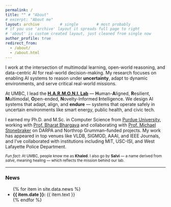 ```yaml
---
permalink: /
title: "" # "About"
# excerpt: "About me"
layout: archive         # single        # most probably
# if you use 'archive' layout it spreads full page to right
# 'about' is custom created layout, just cleaned from single now
author_profile: true
redirect_from: 
  - /about/
  - /about.html
---
```


 <!-- # **KMA Solaiman**   -->
<!-- **Assistant Teaching Professor**  
[Department of Computer Science & Electrical Engineering](https://csee.umbc.edu)  
[University of Maryland, Baltimore County (UMBC)](https://umbc.edu) -->

<!-- **Director**, [H.A.R.M.O.N.I. Lab](https://ksolaiman.github.io/harmoni-lab/)   -->

<!-- --- -->

I work at the intersection of multimodal learning, open-world reasoning, and data-centric AI for real-world decision-making. My research focuses on enabling AI systems to reason under **uncertainty**, adapt to dynamic environments, and serve critical real-world missions.

At UMBC, I lead the [**H.A.R.M.O.N.I. Lab**](https://ksolaiman.github.io/harmoni-lab/) — 
**H**uman-**A**ligned, **R**esilient, **M**ultimodal, **O**pen-ended, **N**ovelty-Informed **I**ntelligence. We design AI systems that adapt, align, and **endure** — systems that operate safely in uncertain environments like smart energy, public health, and civic tech. 
<!-- Our research blends **machine learning**, **multimodal retrieval**, and **open-world learning**, always with an eye toward **real-world impact**. -->

I earned my Ph.D. and M.Sc. in Computer Science from [Purdue University](https://www.purdue.edu), working with [Prof. Bharat Bhargava](https://www.cs.purdue.edu/people/faculty/bbshail.html) and collaborating with [Prof. Michael Stonebraker](https://www.csail.mit.edu/person/michael-stonebraker) on DARPA and Northrop Grumman–funded projects.
My work has appeared in top venues like VLDB, SIGMOD, AAAI, and IEEE Journals, and I’ve collaborated with institutions including MIT, USC-ISI, and West Lafayette Police Department.

<small><em>Fun fact:</em> At UMBC, people know me as **Khaled**. I also go by **Salvi** — a name derived from *salve*, meaning healing — which reflects the mission behind our lab.</small>

---

<h3>News</h3>
<ul class="news__main">
  {% for item in site.data.news %}
    <li><strong>{{ item.date }}:</strong> {{ item.text }}</li>
  {% endfor %}
</ul>


<!-- ## Acedemic Service
 - Program committee member ECML-PKDD 2023, ECML-PKDD 2022
 - Volunteer in NeurIPS 2022
 - PC Member in IEEE PIMRC 2019 -->


<!-- * [Profile](https://scholar.google.com/citations?user={{ site.data.scholar.id }})
* Citations: {{ site.data.scholar.citations }}
* h-index: {{ site.data.scholar.h_index }}
* i10-index: {{ site.data.scholar.i10_index }} -->
